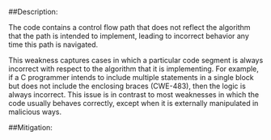 ##Description:

The code contains a control flow path that does not reflect the algorithm that the path is intended to implement, leading to incorrect behavior any time this path is navigated.

This weakness captures cases in which a particular code segment is always incorrect with respect to the algorithm that it is implementing. For example, if a C programmer intends to include multiple statements in a single block but does not include the enclosing braces (CWE-483), then the logic is always incorrect. This issue is in contrast to most weaknesses in which the code usually behaves correctly, except when it is externally manipulated in malicious ways.

##Mitigation:
